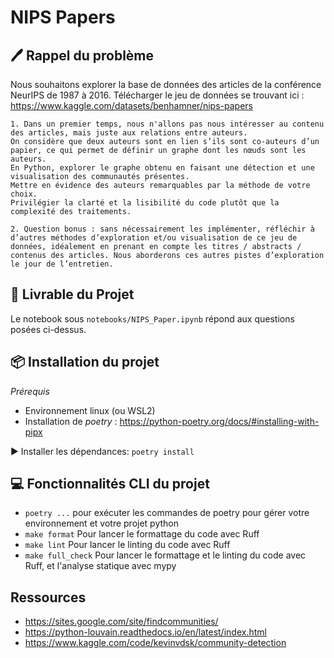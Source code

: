 NIPS Papers
==============================

## 🖊️ Rappel du problème

Nous souhaitons explorer la base de données des articles de la conférence NeurIPS de 1987 à 2016.
Télécharger le jeu de données se trouvant ici : https://www.kaggle.com/datasets/benhamner/nips-papers

    1. Dans un premier temps, nous n'allons pas nous intéresser au contenu des articles, mais juste aux relations entre auteurs.
    On considère que deux auteurs sont en lien s’ils sont co-auteurs d’un papier, ce qui permet de définir un graphe dont les nœuds sont les auteurs.
    En Python, explorer le graphe obtenu en faisant une détection et une visualisation des communautés présentes.
    Mettre en évidence des auteurs remarquables par la méthode de votre choix.
    Privilégier la clarté et la lisibilité du code plutôt que la complexité des traitements.

    2. Question bonus : sans nécessairement les implémenter, réfléchir à d’autres méthodes d’exploration et/ou visualisation de ce jeu de données, idéalement en prenant en compte les titres / abstracts / contenus des articles. Nous aborderons ces autres pistes d’exploration le jour de l’entretien.

## 🎁 Livrable du Projet

Le notebook sous `notebooks/NIPS_Paper.ipynb` répond aux questions posées ci-dessus.

## 📦 Installation du projet

_Prérequis_

* Environnement linux (ou WSL2)
* Installation de _poetry_ : https://python-poetry.org/docs/#installing-with-pipx

▶️ Installer les dépendances: `poetry install`


## 💻 Fonctionnalités CLI du projet
* `poetry ...` pour exécuter les commandes de poetry pour gérer votre environnement et votre projet python
* `make format` Pour lancer le formattage du code avec Ruff
* `make lint` Pour lancer le linting du code avec Ruff
* `make full_check` Pour lancer le formattage et le linting du code avec Ruff, et l'analyse statique avec mypy

## Ressources
* https://sites.google.com/site/findcommunities/
* https://python-louvain.readthedocs.io/en/latest/index.html
* https://www.kaggle.com/code/kevinvdsk/community-detection

